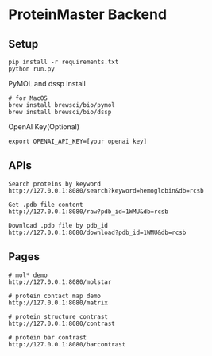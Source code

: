 # ProteinMaster Backend

## Setup
```shell
pip install -r requirements.txt
python run.py
```
PyMOL and dssp Install
```
# for MacOS
brew install brewsci/bio/pymol
brew install brewsci/bio/dssp
```
OpenAI Key(Optional)
```
export OPENAI_API_KEY=[your openai key]
```

## APIs
```
Search proteins by keyword
http://127.0.0.1:8080/search?keyword=hemoglobin&db=rcsb

Get .pdb file content
http://127.0.0.1:8080/raw?pdb_id=1WMU&db=rcsb

Download .pdb file by pdb_id
http://127.0.0.1:8080/download?pdb_id=1WMU&db=rcsb
```

## Pages
```
# mol* demo
http://127.0.0.1:8080/molstar

# protein contact map demo
http://127.0.0.1:8080/matrix

# protein structure contrast
http://127.0.0.1:8080/contrast

# protein bar contrast
http://127.0.0.1:8080/barcontrast
```

